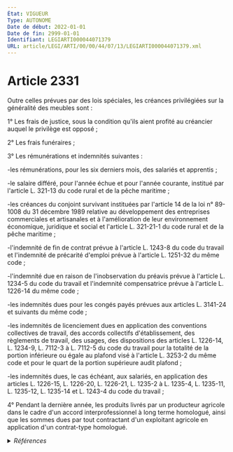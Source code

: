 ```yaml
---
État: VIGUEUR
Type: AUTONOME
Date de début: 2022-01-01
Date de fin: 2999-01-01
Identifiant: LEGIARTI000044071379
URL: article/LEGI/ARTI/00/00/44/07/13/LEGIARTI000044071379.xml
---
```


<h1>Article 2331</h1>

Outre celles prévues par des lois spéciales, les créances privilégiées sur la
généralité des meubles sont :<br />

1° Les frais de justice, sous la condition qu'ils aient profité au créancier
auquel le privilège est opposé ;<br />

2° Les frais funéraires ;<br />

3° Les rémunérations et indemnités suivantes :<br />

-les rémunérations, pour les six derniers mois, des salariés et apprentis ;<br />

-le salaire différé, pour l'année échue et pour l'année courante, institué par
l'article L. 321-13 du code rural et de la pêche maritime ;<br />

-les créances du conjoint survivant instituées par l'article 14 de la loi n°
89-1008 du 31 décembre 1989 relative au développement des entreprises
commerciales et artisanales et à l'amélioration de leur environnement
économique, juridique et social et l'article L. 321-21-1 du code rural et de la
pêche maritime ;<br />

-l'indemnité de fin de contrat prévue à l'article L. 1243-8 du code du travail
et l'indemnité de précarité d'emploi prévue à l'article L. 1251-32 du même code
;<br />

-l'indemnité due en raison de l'inobservation du préavis prévue à l'article L.
1234-5 du code du travail et l'indemnité compensatrice prévue à l'article L.
1226-14 du même code ;<br />

-les indemnités dues pour les congés payés prévues aux articles L. 3141-24 et
suivants du même code ;<br />

-les indemnités de licenciement dues en application des conventions collectives
de travail, des accords collectifs d'établissement, des règlements de travail,
des usages, des dispositions des articles L. 1226-14, L. 1234-9, L. 7112-3 à L.
7112-5 du code du travail pour la totalité de la portion inférieure ou égale au
plafond visé à l'article L. 3253-2 du même code et pour le quart de la portion
supérieure audit plafond ;<br />

-les indemnités dues, le cas échéant, aux salariés, en application des articles
L. 1226-15, L. 1226-20, L. 1226-21, L. 1235-2 à L. 1235-4, L. 1235-11, L.
1235-12, L. 1235-14 et L. 1243-4 du code du travail ;<br />

4° Pendant la dernière année, les produits livrés par un producteur agricole
dans le cadre d'un accord interprofessionnel à long terme homologué, ainsi que
les sommes dues par tout contractant d'un exploitant agricole en application
d'un contrat-type homologué.


<details>
  <summary><em>Références</em></summary>

  <h2>Articles faisant référence à l'article</h2>
  
  <ul>
    <li>
      <a href="https://legal.tricoteuses.fr//redirection/LEGIARTI000006583367?vers=git&vers=legifrance">Code rural (nouveau) - article L321-13 AUTONOME MODIFIE, en vigueur du 1993-07-23 au 2014-01-01</a> CITATION cible
    </li>
    <li>
      <a href="https://legal.tricoteuses.fr//redirection/LEGIARTI000028434509?vers=git&vers=legifrance">Code rural et de la pêche maritime - article L321-13 AUTONOME VIGUEUR, en vigueur depuis le 2014-01-01</a> CITATION cible
    </li>
    <li>
      <a href="https://legal.tricoteuses.fr//redirection/LEGIARTI000006900981?vers=git&vers=legifrance">Code du travail - article L1226-14 AUTONOME VIGUEUR, en vigueur depuis le 2008-05-01</a> CITATION cible
    </li>
    <li>
      <a href="https://legal.tricoteuses.fr//redirection/LEGIARTI000006900982?vers=git&vers=legifrance">Code du travail - article L1226-15 AUTONOME MODIFIE, en vigueur du 2008-05-01 au 2017-01-01</a> CITATION cible
    </li>
    <li>
      <a href="https://legal.tricoteuses.fr//redirection/LEGIARTI000006901215?vers=git&vers=legifrance">Code du travail - article L1243-4 AUTONOME MODIFIE, en vigueur du 2008-05-01 au 2011-05-19</a> CITATION cible
    </li>
    <li>
      <a href="https://legal.tricoteuses.fr//redirection/LEGIARTI000006901219?vers=git&vers=legifrance">Code du travail - article L1243-8 AUTONOME VIGUEUR, en vigueur depuis le 2008-05-01</a> CITATION cible
    </li>
    <li>
      <a href="https://legal.tricoteuses.fr//redirection/LEGIARTI000006904519?vers=git&vers=legifrance">Code du travail - article L7112-3 AUTONOME MODIFIE, en vigueur du 2008-05-01 au 2008-05-01</a> CITATION cible
    </li>
    <li>
      <a href="https://legal.tricoteuses.fr//redirection/LEGIARTI000035643503?vers=git&vers=legifrance">Code du travail - article L1226-15 AUTONOME VIGUEUR, en vigueur depuis le 2017-09-24</a> CITATION cible
    </li>
    <li>
      <a href="https://legal.tricoteuses.fr//redirection/LEGIARTI000035643430?vers=git&vers=legifrance">Code du travail - article L1235-14 AUTONOME VIGUEUR, en vigueur depuis le 2017-09-24</a> CITATION cible
    </li>
    <li>
      <a href="https://legal.tricoteuses.fr//redirection/LEGIARTI000044071371?vers=git&vers=legifrance">Code civil - article 2332-2 AUTONOME VIGUEUR, en vigueur depuis le 2022-01-01</a> CITATION source
    </li>
    <li>
      <a href="https://legal.tricoteuses.fr//redirection/LEGIARTI000006902896?vers=git&vers=legifrance">Code du travail - article L3253-2 AUTONOME VIGUEUR, en vigueur depuis le 2008-05-01</a> CITATION cible
    </li>
    <li>
      <a href="https://legal.tricoteuses.fr//redirection/LEGIARTI000006900987?vers=git&vers=legifrance">Code du travail - article L1226-20 AUTONOME MODIFIE, en vigueur du 2008-05-01 au 2011-05-19</a> CITATION cible
    </li>
    <li>
      <a href="https://legal.tricoteuses.fr//redirection/LEGIARTI000006901122?vers=git&vers=legifrance">Code du travail - article L1234-9 AUTONOME MODIFIE, en vigueur du 2008-05-01 au 2008-06-27</a> CITATION cible
    </li>
    <li>
      <a href="https://legal.tricoteuses.fr//redirection/LEGIARTI000024026880?vers=git&vers=legifrance">Code du travail - article L1243-4 AUTONOME VIGUEUR, en vigueur depuis le 2011-05-19</a> CITATION cible
    </li>
    <li>
      <a href="https://legal.tricoteuses.fr//redirection/LEGIARTI000006902661?vers=git&vers=legifrance">Code du travail - article L3141-24 AUTONOME MODIFIE, en vigueur du 2008-05-01 au 2016-08-10</a> CITATION cible
    </li>
    <li>
      <a href="https://legal.tricoteuses.fr//redirection/LEGIARTI000018764987?vers=git&vers=legifrance">Code du travail - article L7112-3 AUTONOME VIGUEUR, en vigueur depuis le 2008-05-01</a> CITATION cible
    </li>
    <li>
      <a href="https://legal.tricoteuses.fr//redirection/LEGIARTI000033024877?vers=git&vers=legifrance">Code du travail - article L1226-20 AUTONOME VIGUEUR, en vigueur depuis le 2017-01-01</a> CITATION cible
    </li>
    <li>
      <a href="https://legal.tricoteuses.fr//redirection/LEGIARTI000049461568?vers=git&vers=legifrance">Code du travail - article L3141-24 AUTONOME VIGUEUR, en vigueur depuis le 2024-04-24</a> CITATION cible
    </li>
    <li>
      <a href="https://legal.tricoteuses.fr//redirection/LEGIARTI000044073271?vers=git&vers=legifrance">Code rural et de la pêche maritime - article L321-21-1 AUTONOME VIGUEUR, en vigueur depuis le 2022-01-01</a> CITATION cible
    </li>
    <li>
      <a href="https://legal.tricoteuses.fr//redirection/LEGIARTI000006901155?vers=git&vers=legifrance">Code du travail - article L1235-11 AUTONOME MODIFIE, en vigueur du 2008-05-01 au 2013-07-01</a> CITATION cible
    </li>
    <li>
      <a href="https://legal.tricoteuses.fr//redirection/LEGIARTI000006901156?vers=git&vers=legifrance">Code du travail - article L1235-12 AUTONOME VIGUEUR, en vigueur depuis le 2008-05-01</a> CITATION cible
    </li>
    <li>
      <a href="https://legal.tricoteuses.fr//redirection/LEGIARTI000006901158?vers=git&vers=legifrance">Code du travail - article L1235-14 AUTONOME MODIFIE, en vigueur du 2008-05-01 au 2017-09-24</a> CITATION cible
    </li>
    <li>
      <a href="https://legal.tricoteuses.fr//redirection/LEGIARTI000033020699?vers=git&vers=legifrance">Code du travail - article L3141-24 AUTONOME MODIFIE, en vigueur du 2016-08-10 au 2024-04-24</a> CITATION cible
    </li>
    <li>
      <a href="https://legal.tricoteuses.fr//redirection/LEGIARTI000035643497?vers=git&vers=legifrance">Code du travail - article L1235-11 AUTONOME VIGUEUR, en vigueur depuis le 2017-09-24</a> CITATION cible
    </li>
    <li>
      <a href="https://legal.tricoteuses.fr//redirection/LEGIARTI000006901285?vers=git&vers=legifrance">Code du travail - article L1251-32 AUTONOME VIGUEUR, en vigueur depuis le 2008-05-01</a> CITATION cible
    </li>
    <li>
      <a href="https://legal.tricoteuses.fr//redirection/LEGIARTI000033024870?vers=git&vers=legifrance">Code du travail - article L1226-21 AUTONOME VIGUEUR, en vigueur depuis le 2017-01-01</a> CITATION cible
    </li>
    <li>
      <a href="https://legal.tricoteuses.fr//redirection/LEGIARTI000024026884?vers=git&vers=legifrance">Code du travail - article L1226-20 AUTONOME MODIFIE, en vigueur du 2011-05-19 au 2017-01-01</a> CITATION cible
    </li>
    <li>
      <a href="https://legal.tricoteuses.fr//redirection/LEGIARTI000035644154?vers=git&vers=legifrance">Code du travail - article L1234-9 AUTONOME VIGUEUR, en vigueur depuis le 2017-09-24</a> CITATION cible
    </li>
    <li>
      <a href="https://legal.tricoteuses.fr//redirection/LEGIARTI000027566194?vers=git&vers=legifrance">Code du travail - article L1235-11 AUTONOME MODIFIE, en vigueur du 2013-07-01 au 2017-09-24</a> CITATION cible
    </li>
    <li>
      <a href="https://legal.tricoteuses.fr//redirection/LEGIARTI000044073452?vers=git&vers=legifrance">Loi n° 89-1008 du 31 décembre 1989 relative au développement des entreprises commerciales et artisanales et à l'amélioration de leur environnement économique, juridique et social - article 14 AUTONOME VIGUEUR, en vigueur depuis le 2022-01-01</a> CITATION cible
    </li>
    <li>
      <a href="https://legal.tricoteuses.fr//redirection/LEGIARTI000044045512?vers=git&vers=legifrance">Ordonnance n° 2021-1192 du 15 septembre 2021 portant réforme du droit des sûretés - article 7 ENTIEREMENT_MODIF</a> MODIFIE source
    </li>
    <li>
      <a href="https://legal.tricoteuses.fr//redirection/LEGIARTI000006901118?vers=git&vers=legifrance">Code du travail - article L1234-5 AUTONOME VIGUEUR, en vigueur depuis le 2008-05-01</a> CITATION cible
    </li>
    <li>
      <a href="https://legal.tricoteuses.fr//redirection/LEGIARTI000006900988?vers=git&vers=legifrance">Code du travail - article L1226-21 AUTONOME MODIFIE, en vigueur du 2008-05-01 au 2017-01-01</a> CITATION cible
    </li>
    <li>
      <a href="https://legal.tricoteuses.fr//redirection/LEGIARTI000033024886?vers=git&vers=legifrance">Code du travail - article L1226-15 AUTONOME MODIFIE, en vigueur du 2017-01-01 au 2017-09-24</a> CITATION cible
    </li>
    <li>
      <a href="https://legal.tricoteuses.fr//redirection/LEGIARTI000019071120?vers=git&vers=legifrance">Code du travail - article L1234-9 AUTONOME MODIFIE, en vigueur du 2008-06-27 au 2017-09-24</a> CITATION cible
    </li>
  </ul>
  
  <h2>Références faites par l'article</h2>
  
  <ul>
    <li>
      1913-07-03 CITATION cible <a href="https://legal.tricoteuses.fr//redirection/LEGIARTI000006695619?vers=git&vers=legifrance">Loi du 3 juillet 1913 relative aux sociétés d'épargne - article 11 AUTONOME VIGUEUR, en vigueur depuis le 2006-03-24</a>
    </li>
    <li>
      1922-07-22 CITATION cible <a href="https://legal.tricoteuses.fr//redirection/LEGIARTI000006757620?vers=git&vers=legifrance">Loi du 22 juillet 1922 relative aux retraites des agents des chemins de fer secondaires d'intérêt général, des chemins de fer d'intérêt local et des tramways. - article 24 AUTONOME VIGUEUR, en vigueur depuis le 2006-03-24</a>
    </li>
    <li>
      1928-03-30 CITATION cible <a href="https://legal.tricoteuses.fr//redirection/LEGIARTI000006879007?vers=git&vers=legifrance">Loi du 30 mars 1928 relative au statut du personnel navigant de l'aéronautique - article 2 septies AUTONOME VIGUEUR, en vigueur depuis le 2006-03-24</a>
    </li>
    <li>
      1945-10-19 CITATION cible <a href="https://legal.tricoteuses.fr//redirection/LEGIARTI000044073529?vers=git&vers=legifrance">Ordonnance n° 45-2456 du 19 octobre 1945 portant statut de la mutualité. - article 55 AUTONOME VIGUEUR, en vigueur depuis le 2022-01-01</a>
    </li>
    <li>
      1952-12-15 CITATION cible <a href="https://legal.tricoteuses.fr//redirection/LEGIARTI000006656505?vers=git&vers=legifrance">Loi n° 52-1322 du 15 décembre 1952 instituant un code du travail dans les territoires et territoires associés relevant des ministères de la France d'Outre-mer. - article 103 AUTONOME VIGUEUR, en vigueur depuis le 2006-03-24</a>
    </li>
    <li>
      1952-12-15 CITATION cible <a href="https://legal.tricoteuses.fr//redirection/LEGIARTI000006656507?vers=git&vers=legifrance">Loi n° 52-1322 du 15 décembre 1952 instituant un code du travail dans les territoires et territoires associés relevant des ministères de la France d'Outre-mer. - article 104 AUTONOME VIGUEUR, en vigueur depuis le 2006-03-24</a>
    </li>
    <li>
      1952-12-15 CITATION cible <a href="https://legal.tricoteuses.fr//redirection/LEGIARTI000006656431?vers=git&vers=legifrance">Loi n° 52-1322 du 15 décembre 1952 instituant un code du travail dans les territoires et territoires associés relevant des ministères de la France d'Outre-mer. - article 44 AUTONOME VIGUEUR, en vigueur depuis le 2006-03-24</a>
    </li>
    <li>
      1968-10-11 CITATION cible <a href="https://legal.tricoteuses.fr//redirection/LEGIARTI000006765470?vers=git&vers=legifrance">Décret n°68-960 du 11 octobre 1968 MODIFIANT LE STATUT DE LA CAISSE DE RETRAITES DU PERSONNEL DE LA COMEDIE-FRANCAISE - article 27 AUTONOME VIGUEUR, en vigueur depuis le 2006-03-24</a>
    </li>
    <li>
      1988-03-15 CITATION cible <a href="https://legal.tricoteuses.fr//redirection/LEGIARTI000006606649?vers=git&vers=legifrance">Arrêté du 15 mars 1988 relatif à l'homologation d'un contrat type d'intégration pour l'élevage à façon de veaux de boucherie - article Annexe AUTONOME ABROGE, en vigueur du 2006-03-24 au 2019-11-22</a>
    </li>
    <li>
      1988-03-15 CITATION cible <a href="https://legal.tricoteuses.fr//redirection/LEGIARTI000006606684?vers=git&vers=legifrance">Arrêté du 15 mars 1988 relatif à l'homologation d'un contrat type d'intégration pour la production de volailles de chair à façon - article Annexe AUTONOME VIGUEUR, en vigueur depuis le 2006-03-24</a>
    </li>
    <li>
      1989-12-31 CITATION source <a href="https://legal.tricoteuses.fr//redirection/LEGIARTI000044073452?vers=git&vers=legifrance">Loi n° 89-1008 du 31 décembre 1989 relative au développement des entreprises commerciales et artisanales et à l'amélioration de leur environnement économique, juridique et social - article 14 AUTONOME VIGUEUR, en vigueur depuis le 2022-01-01</a>
    </li>
    <li>
      1998-02-23 CITATION cible <a href="https://legal.tricoteuses.fr//redirection/LEGIARTI000006873549?vers=git&vers=legifrance">Arrêté du 23 février 1998 fixant le modèle de cahier des charges pour l'exploitation du droit de pêche de l'Etat dans les eaux mentionnées à l'article L. 235-1 du code rural - article ANNEXE AUTONOME VIGUEUR, en vigueur depuis le 2006-03-24</a>
    </li>
    <li>
      2006-03-23 CITATION cible <a href="https://legal.tricoteuses.fr//redirection/LEGIARTI000044073440?vers=git&vers=legifrance">Ordonnance n° 2006-344 du 23 mars 2006 relative aux retraites professionnelles supplémentaires. - article 8 AUTONOME VIGUEUR, en vigueur depuis le 2022-01-01</a>
    </li>
    <li>
      2006-03-23 CITATION cible <a href="https://legal.tricoteuses.fr//redirection/LEGIARTI000006532997?vers=git&vers=legifrance">Ordonnance n° 2006-346 du 23 mars 2006 relative aux sûretés. - article 57 AUTONOME VIGUEUR, en vigueur depuis le 2006-03-24</a>
    </li>
    <li>
      2006-12-13 CITATION cible <a href="https://legal.tricoteuses.fr//redirection/LEGIARTI000006760062?vers=git&vers=legifrance">Ordonnance n° 2006-1588 du 13 décembre 2006 relative au régime de prévention, de réparation et de tarification des accidents du travail et des maladies professionnelles à Mayotte - article 102 AUTONOME ABROGE, en vigueur du 2006-12-14 au 2012-06-30</a>
    </li>
    <li>
      2019-11-13 CITATION cible <a href="https://legal.tricoteuses.fr//redirection/LEGIARTI000047057741?vers=git&vers=legifrance">Arrêté du 13 novembre 2019 portant homologation d'un contrat type d'intégration pour l'élevage à façon de veaux de boucherie - article AUTONOME VIGUEUR, en vigueur depuis le 2019-11-22</a>
    </li>
    <li>
      2021-09-15 MODIFIE cible <a href="https://legal.tricoteuses.fr//redirection/LEGIARTI000044045512?vers=git&vers=legifrance">Ordonnance n° 2021-1192 du 15 septembre 2021 portant réforme du droit des sûretés - article 7 ENTIEREMENT_MODIF</a>
    </li>
    <li>
      2999-01-01 CONCORDANCE source <a href="https://legal.tricoteuses.fr//redirection/LEGIARTI000006445841?vers=git&vers=legifrance">Code civil - article 2101 AUTONOME MODIFIE, en vigueur du 1968-11-28 au 1979-01-04</a>
    </li>
    <li>
      2999-01-01 CONCORDE cible <a href="https://legal.tricoteuses.fr//redirection/LEGIARTI000006445849?vers=git&vers=legifrance">Code civil - article 2101 AUTONOME TRANSFERE, en vigueur du 2004-06-26 au 2006-03-24</a>
    </li>
    <li>
      2999-01-01 CITATION cible <a href="https://legal.tricoteuses.fr//redirection/LEGIARTI000044071371?vers=git&vers=legifrance">Code civil - article 2332-2 AUTONOME VIGUEUR, en vigueur depuis le 2022-01-01</a>
    </li>
    <li>
      2999-01-01 CITATION cible <a href="https://legal.tricoteuses.fr//redirection/LEGIARTI000006449409?vers=git&vers=legifrance">Code civil - article 2400 AUTONOME MODIFIE, en vigueur du 2006-03-24 au 2022-01-01</a>
    </li>
    <li>
      2999-01-01 CITATION cible <a href="https://legal.tricoteuses.fr//redirection/LEGIARTI000035902940?vers=git&vers=legifrance">Code civil - article 2508 AUTONOME VIGUEUR, en vigueur depuis le 2018-01-01</a>
    </li>
    <li>
      2999-01-01 CITATION cible <a href="https://legal.tricoteuses.fr//redirection/LEGIARTI000044073168?vers=git&vers=legifrance">Code civil - article 810-11 AUTONOME VIGUEUR, en vigueur depuis le 2022-01-01</a>
    </li>
    <li>
      2999-01-01 CITATION cible <a href="https://legal.tricoteuses.fr//redirection/LEGIARTI000044073236?vers=git&vers=legifrance">Code de commerce - article L625-7 AUTONOME VIGUEUR, en vigueur depuis le 2022-01-01</a>
    </li>
    <li>
      2999-01-01 CITATION cible <a href="https://legal.tricoteuses.fr//redirection/LEGIARTI000044073116?vers=git&vers=legifrance">Code de l'aviation civile - article L426-5 AUTONOME VIGUEUR, en vigueur depuis le 2022-01-01</a>
    </li>
    <li>
      2999-01-01 CITATION cible <a href="https://legal.tricoteuses.fr//redirection/LEGIARTI000006432100?vers=git&vers=legifrance">Code de l'industrie cinématographique - article 63 AUTONOME ABROGE, en vigueur du 2006-03-24 au 2009-07-26</a>
    </li>
    <li>
      2999-01-01 CITATION cible <a href="https://legal.tricoteuses.fr//redirection/LEGIARTI000044073346?vers=git&vers=legifrance">Code de la mutualité - article L212-23 AUTONOME VIGUEUR, en vigueur depuis le 2022-01-01</a>
    </li>
    <li>
      2999-01-01 CITATION cible <a href="https://legal.tricoteuses.fr//redirection/LEGIARTI000044073322?vers=git&vers=legifrance">Code de la mutualité - article L222-9 AUTONOME ABROGE, en vigueur du 2022-01-01 au 2023-01-01</a>
    </li>
    <li>
      2999-01-01 CITATION cible <a href="https://legal.tricoteuses.fr//redirection/LEGIARTI000044073293?vers=git&vers=legifrance">Code de la propriété intellectuelle - article L131-8 AUTONOME VIGUEUR, en vigueur depuis le 2022-01-01</a>
    </li>
    <li>
      2999-01-01 CITATION cible <a href="https://legal.tricoteuses.fr//redirection/LEGIARTI000044073430?vers=git&vers=legifrance">Code de la sécurité sociale - article L243-4 AUTONOME VIGUEUR, en vigueur depuis le 2022-01-01</a>
    </li>
    <li>
      2999-01-01 CITATION cible <a href="https://legal.tricoteuses.fr//redirection/LEGIARTI000044073424?vers=git&vers=legifrance">Code de la sécurité sociale - article L931-22 AUTONOME VIGUEUR, en vigueur depuis le 2022-01-01</a>
    </li>
    <li>
      2999-01-01 CITATION cible <a href="https://legal.tricoteuses.fr//redirection/LEGIARTI000044073401?vers=git&vers=legifrance">Code de la sécurité sociale - article L932-46 AUTONOME ABROGE, en vigueur du 2022-01-01 au 2023-01-01</a>
    </li>
    <li>
      2999-01-01 CITATION cible <a href="https://legal.tricoteuses.fr//redirection/LEGIARTI000006751234?vers=git&vers=legifrance">Code de la sécurité sociale - article R612-4 AUTONOME MODIFIE, en vigueur du 2006-03-24 au 2019-01-01</a>
    </li>
    <li>
      2999-01-01 CITATION cible <a href="https://legal.tricoteuses.fr//redirection/LEGIARTI000044073139?vers=git&vers=legifrance">Code des assurances - article L134-4 AUTONOME VIGUEUR, en vigueur depuis le 2022-01-01</a>
    </li>
    <li>
      2999-01-01 CITATION cible <a href="https://legal.tricoteuses.fr//redirection/LEGIARTI000044073127?vers=git&vers=legifrance">Code des assurances - article L142-5 AUTONOME VIGUEUR, en vigueur depuis le 2022-01-01</a>
    </li>
    <li>
      2999-01-01 CITATION cible <a href="https://legal.tricoteuses.fr//redirection/LEGIARTI000038724428?vers=git&vers=legifrance">Code des assurances - article L143-7 AUTONOME ABROGE, en vigueur du 2019-07-05 au 2023-01-01</a>
    </li>
    <li>
      2999-01-01 CITATION cible <a href="https://legal.tricoteuses.fr//redirection/LEGIARTI000006798437?vers=git&vers=legifrance">Code des assurances - article L327-2 AUTONOME MODIFIE, en vigueur du 2006-03-24 au 2016-01-01</a>
    </li>
    <li>
      2999-01-01 CITATION cible <a href="https://legal.tricoteuses.fr//redirection/LEGIARTI000036104511?vers=git&vers=legifrance">Code des assurances - article L381-2 AUTONOME VIGUEUR, en vigueur depuis le 2017-11-29</a>
    </li>
    <li>
      2999-01-01 CITATION cible <a href="https://legal.tricoteuses.fr//redirection/LEGIARTI000006791933?vers=git&vers=legifrance">Code des pensions de retraite des marins français du commerce, de pêche ou de plaisance - article L30 AUTONOME ABROGE, en vigueur du 2006-03-24 au 2010-12-01</a>
    </li>
    <li>
      2999-01-01 CITATION cible <a href="https://legal.tricoteuses.fr//redirection/LEGIARTI000006792006?vers=git&vers=legifrance">Code des pensions de retraite des marins français du commerce, de pêche ou de plaisance - article R21 AUTONOME VIGUEUR, en vigueur depuis le 2006-03-24</a>
    </li>
    <li>
      2999-01-01 CITATION cible <a href="https://legal.tricoteuses.fr//redirection/LEGIARTI000031710971?vers=git&vers=legifrance">Code des pensions militaires d'invalidité et des victimes de la guerre - article L163-1 AUTONOME VIGUEUR, en vigueur depuis le 2017-01-01</a>
    </li>
    <li>
      2999-01-01 CITATION cible <a href="https://legal.tricoteuses.fr//redirection/LEGIARTI000006794335?vers=git&vers=legifrance">Code des pensions militaires d'invalidité et des victimes de la guerre - article L105 AUTONOME VIGUEUR, en vigueur depuis le 2006-03-24</a>
    </li>
    <li>
      2999-01-01 CITATION cible <a href="https://legal.tricoteuses.fr//redirection/LEGIARTI000023083366?vers=git&vers=legifrance">Code des transports - article L4122-15 AUTONOME VIGUEUR, en vigueur depuis le 2010-12-01</a>
    </li>
    <li>
      2999-01-01 CITATION cible <a href="https://legal.tricoteuses.fr//redirection/LEGIARTI000023083363?vers=git&vers=legifrance">Code des transports - article L4122-16 AUTONOME VIGUEUR, en vigueur depuis le 2010-12-01</a>
    </li>
    <li>
      2999-01-01 CITATION cible <a href="https://legal.tricoteuses.fr//redirection/LEGIARTI000023079153?vers=git&vers=legifrance">Code des transports - article L5552-43 AUTONOME VIGUEUR, en vigueur depuis le 2010-12-01</a>
    </li>
    <li>
      2999-01-01 CITATION cible <a href="https://legal.tricoteuses.fr//redirection/LEGIARTI000044073396?vers=git&vers=legifrance">Code des transports - article L6527-10 AUTONOME VIGUEUR, en vigueur depuis le 2022-01-01</a>
    </li>
    <li>
      2999-01-01 CITATION cible <a href="https://legal.tricoteuses.fr//redirection/LEGIARTI000006846151?vers=git&vers=legifrance">Code du domaine public fluvial et de la navigation intérieure - article 89 AUTONOME ABROGE, en vigueur du 2006-03-24 au 2010-12-01</a>
    </li>
    <li>
      2999-01-01 CITATION cible <a href="https://legal.tricoteuses.fr//redirection/LEGIARTI000006846154?vers=git&vers=legifrance">Code du domaine public fluvial et de la navigation intérieure - article 91 AUTONOME ABROGE, en vigueur du 2006-03-24 au 2010-12-01</a>
    </li>
    <li>
      2999-01-01 CITATION cible <a href="https://legal.tricoteuses.fr//redirection/LEGIARTI000044073390?vers=git&vers=legifrance">Code du travail - article L3253-1 AUTONOME VIGUEUR, en vigueur depuis le 2022-01-01</a>
    </li>
    <li>
      2999-01-01 CITATION cible <a href="https://legal.tricoteuses.fr//redirection/LEGIARTI000044073381?vers=git&vers=legifrance">Code du travail - article L3253-23 AUTONOME VIGUEUR, en vigueur depuis le 2022-01-01</a>
    </li>
    <li>
      2999-01-01 CITATION cible <a href="https://legal.tricoteuses.fr//redirection/LEGIARTI000006650901?vers=git&vers=legifrance">Code du travail - article L731-7 AUTONOME ABROGE, en vigueur du 2006-03-24 au 2008-05-01</a>
    </li>
    <li>
      2999-01-01 CITATION cible <a href="https://legal.tricoteuses.fr//redirection/LEGIARTI000044073283?vers=git&vers=legifrance">Code rural et de la pêche maritime - article L321-11 AUTONOME VIGUEUR, en vigueur depuis le 2022-01-01</a>
    </li>
    <li>
      2999-01-01 CITATION cible <a href="https://legal.tricoteuses.fr//redirection/LEGIARTI000044073277?vers=git&vers=legifrance">Code rural et de la pêche maritime - article L321-21 AUTONOME VIGUEUR, en vigueur depuis le 2022-01-01</a>
    </li>
    <li>
      2999-01-01 CITATION cible <a href="https://legal.tricoteuses.fr//redirection/LEGIARTI000044073271?vers=git&vers=legifrance">Code rural et de la pêche maritime - article L321-21-1 AUTONOME VIGUEUR, en vigueur depuis le 2022-01-01</a>
    </li>
    <li>
      2999-01-01 CITATION cible <a href="https://legal.tricoteuses.fr//redirection/LEGIARTI000044073265?vers=git&vers=legifrance">Code rural et de la pêche maritime - article L631-15 AUTONOME VIGUEUR, en vigueur depuis le 2022-01-01</a>
    </li>
    <li>
      2999-01-01 PILOTE_SUIVEUR cible <a href="https://legal.tricoteuses.fr//redirection/LEGIARTI000044073265?vers=git&vers=legifrance">Code rural et de la pêche maritime - article L631-15 AUTONOME VIGUEUR, en vigueur depuis le 2022-01-01</a>
    </li>
    <li>
      1807-09-05 CITATION cible <a href="https://legal.tricoteuses.fr//redirection/LEGIARTI000006321668?vers=git&vers=legifrance">Loi du 5 septembre 1807 relative aux droits du Trésor public sur les biens des comptables. - article 2 AUTONOME ABROGE, en vigueur du 2006-03-24 au 2023-01-01</a>
    </li>
    <li>
      1895-12-27 CITATION cible <a href="https://legal.tricoteuses.fr//redirection/LEGIARTI000006758710?vers=git&vers=legifrance">Loi du 27 décembre 1895 concernant les caisses de retraite, de secours et de prévoyance fondées au profit des employés et ouvriers. - article 4 AUTONOME VIGUEUR, en vigueur depuis le 2006-03-24</a>
    </li>
    <li>
      2999-01-01 CITATION source <a href="https://legal.tricoteuses.fr//redirection/LEGIARTI000006583367?vers=git&vers=legifrance">Code rural (nouveau) - article L321-13 AUTONOME MODIFIE, en vigueur du 1993-07-23 au 2014-01-01</a>
    </li>
    <li>
      2999-01-01 CITATION source <a href="https://legal.tricoteuses.fr//redirection/LEGIARTI000006900981?vers=git&vers=legifrance">Code du travail - article L1226-14 AUTONOME VIGUEUR, en vigueur depuis le 2008-05-01</a>
    </li>
    <li>
      2999-01-01 CITATION source <a href="https://legal.tricoteuses.fr//redirection/LEGIARTI000006900982?vers=git&vers=legifrance">Code du travail - article L1226-15 AUTONOME MODIFIE, en vigueur du 2008-05-01 au 2017-01-01</a>
    </li>
    <li>
      2999-01-01 CITATION source <a href="https://legal.tricoteuses.fr//redirection/LEGIARTI000006900987?vers=git&vers=legifrance">Code du travail - article L1226-20 AUTONOME MODIFIE, en vigueur du 2008-05-01 au 2011-05-19</a>
    </li>
    <li>
      2999-01-01 CITATION source <a href="https://legal.tricoteuses.fr//redirection/LEGIARTI000006900988?vers=git&vers=legifrance">Code du travail - article L1226-21 AUTONOME MODIFIE, en vigueur du 2008-05-01 au 2017-01-01</a>
    </li>
    <li>
      2999-01-01 CITATION source <a href="https://legal.tricoteuses.fr//redirection/LEGIARTI000006901118?vers=git&vers=legifrance">Code du travail - article L1234-5 AUTONOME VIGUEUR, en vigueur depuis le 2008-05-01</a>
    </li>
    <li>
      2999-01-01 CITATION source <a href="https://legal.tricoteuses.fr//redirection/LEGIARTI000006901122?vers=git&vers=legifrance">Code du travail - article L1234-9 AUTONOME MODIFIE, en vigueur du 2008-05-01 au 2008-06-27</a>
    </li>
    <li>
      2999-01-01 CITATION source <a href="https://legal.tricoteuses.fr//redirection/LEGIARTI000006901155?vers=git&vers=legifrance">Code du travail - article L1235-11 AUTONOME MODIFIE, en vigueur du 2008-05-01 au 2013-07-01</a>
    </li>
    <li>
      2999-01-01 CITATION source <a href="https://legal.tricoteuses.fr//redirection/LEGIARTI000006901156?vers=git&vers=legifrance">Code du travail - article L1235-12 AUTONOME VIGUEUR, en vigueur depuis le 2008-05-01</a>
    </li>
    <li>
      2999-01-01 CITATION source <a href="https://legal.tricoteuses.fr//redirection/LEGIARTI000006901158?vers=git&vers=legifrance">Code du travail - article L1235-14 AUTONOME MODIFIE, en vigueur du 2008-05-01 au 2017-09-24</a>
    </li>
    <li>
      2999-01-01 CITATION source <a href="https://legal.tricoteuses.fr//redirection/LEGIARTI000006901215?vers=git&vers=legifrance">Code du travail - article L1243-4 AUTONOME MODIFIE, en vigueur du 2008-05-01 au 2011-05-19</a>
    </li>
    <li>
      2999-01-01 CITATION source <a href="https://legal.tricoteuses.fr//redirection/LEGIARTI000006901219?vers=git&vers=legifrance">Code du travail - article L1243-8 AUTONOME VIGUEUR, en vigueur depuis le 2008-05-01</a>
    </li>
    <li>
      2999-01-01 CITATION source <a href="https://legal.tricoteuses.fr//redirection/LEGIARTI000006901285?vers=git&vers=legifrance">Code du travail - article L1251-32 AUTONOME VIGUEUR, en vigueur depuis le 2008-05-01</a>
    </li>
    <li>
      2999-01-01 CITATION source <a href="https://legal.tricoteuses.fr//redirection/LEGIARTI000006902661?vers=git&vers=legifrance">Code du travail - article L3141-24 AUTONOME MODIFIE, en vigueur du 2008-05-01 au 2016-08-10</a>
    </li>
    <li>
      2999-01-01 CITATION source <a href="https://legal.tricoteuses.fr//redirection/LEGIARTI000006902896?vers=git&vers=legifrance">Code du travail - article L3253-2 AUTONOME VIGUEUR, en vigueur depuis le 2008-05-01</a>
    </li>
    <li>
      2999-01-01 CITATION source <a href="https://legal.tricoteuses.fr//redirection/LEGIARTI000006904519?vers=git&vers=legifrance">Code du travail - article L7112-3 AUTONOME MODIFIE, en vigueur du 2008-05-01 au 2008-05-01</a>
    </li>
  </ul>
</details>
